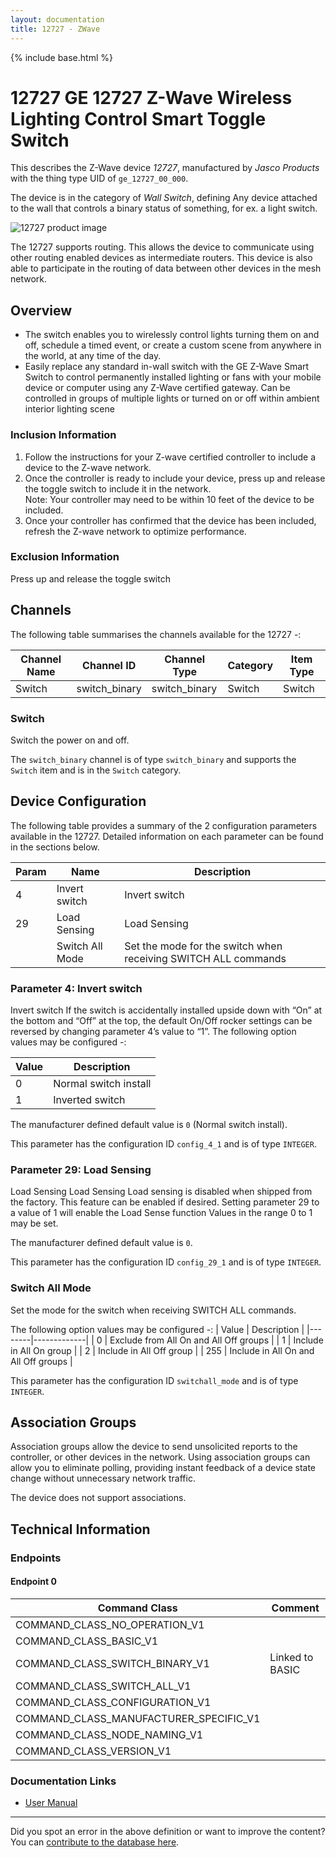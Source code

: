 ```yaml
---
layout: documentation
title: 12727 - ZWave
---
```


{% include base.html %}

# 12727 GE 12727 Z-Wave Wireless Lighting Control Smart Toggle Switch
This describes the Z-Wave device *12727*, manufactured by *Jasco Products* with the thing type UID of ```ge_12727_00_000```.

The device is in the category of *Wall Switch*, defining Any device attached to the wall that controls a binary status of something, for ex. a light switch.

![12727 product image](https://www.cd-jackson.com/zwave_device_uploads/259/259_default.png)


The 12727 supports routing. This allows the device to communicate using other routing enabled devices as intermediate routers.  This device is also able to participate in the routing of data between other devices in the mesh network.

## Overview

  * The switch enables you to wirelessly control lights turning them on and off, schedule a timed event, or create a custom scene from anywhere in the world, at any time of the day.
  * Easily replace any standard in-wall switch with the GE Z-Wave Smart Switch to control permanently installed lighting or fans with your mobile device or computer using any Z-Wave certified gateway. Can be controlled in groups of multiple lights or turned on or off within ambient interior lighting scene

### Inclusion Information

  1. Follow the instructions for your Z-wave certified controller to include a device to the Z-wave network.
  2. Once the controller is ready to include your device, press up and release the toggle switch to include it in the network.  
    Note: Your controller may need to be within 10 feet of the device to be included.
  3. Once your controller has confirmed that the device has been included, refresh the Z-wave network to optimize performance.

### Exclusion Information

Press up and release the toggle switch

## Channels

The following table summarises the channels available for the 12727 -:

| Channel Name | Channel ID | Channel Type | Category | Item Type |
|--------------|------------|--------------|----------|-----------|
| Switch | switch_binary | switch_binary | Switch | Switch | 

### Switch
Switch the power on and off.

The ```switch_binary``` channel is of type ```switch_binary``` and supports the ```Switch``` item and is in the ```Switch``` category.



## Device Configuration

The following table provides a summary of the 2 configuration parameters available in the 12727.
Detailed information on each parameter can be found in the sections below.

| Param | Name  | Description |
|-------|-------|-------------|
| 4 | Invert switch | Invert switch |
| 29 | Load Sensing | Load Sensing |
|  | Switch All Mode | Set the mode for the switch when receiving SWITCH ALL commands |

### Parameter 4: Invert switch

Invert switch
If the switch is accidentally installed upside down with “On” at the bottom and “Off” at the top, the default On/Off rocker settings can be reversed by changing parameter 4’s value to “1”.
The following option values may be configured -:

| Value  | Description |
|--------|-------------|
| 0 | Normal switch install |
| 1 | Inverted switch |

The manufacturer defined default value is ```0``` (Normal switch install).

This parameter has the configuration ID ```config_4_1``` and is of type ```INTEGER```.


### Parameter 29: Load Sensing

Load Sensing
Load Sensing Load sensing is disabled when shipped from the factory. This feature can be enabled if desired. Setting parameter 29 to a value of 1 will enable the Load Sense function
Values in the range 0 to 1 may be set.

The manufacturer defined default value is ```0```.

This parameter has the configuration ID ```config_29_1``` and is of type ```INTEGER```.

### Switch All Mode

Set the mode for the switch when receiving SWITCH ALL commands.

The following option values may be configured -:
| Value  | Description |
|--------|-------------|
| 0 | Exclude from All On and All Off groups |
| 1 | Include in All On group |
| 2 | Include in All Off group |
| 255 | Include in All On and All Off groups |

This parameter has the configuration ID ```switchall_mode``` and is of type ```INTEGER```.


## Association Groups

Association groups allow the device to send unsolicited reports to the controller, or other devices in the network. Using association groups can allow you to eliminate polling, providing instant feedback of a device state change without unnecessary network traffic.

The device does not support associations.
## Technical Information

### Endpoints

#### Endpoint 0

| Command Class | Comment |
|---------------|---------|
| COMMAND_CLASS_NO_OPERATION_V1| |
| COMMAND_CLASS_BASIC_V1| |
| COMMAND_CLASS_SWITCH_BINARY_V1| Linked to BASIC|
| COMMAND_CLASS_SWITCH_ALL_V1| |
| COMMAND_CLASS_CONFIGURATION_V1| |
| COMMAND_CLASS_MANUFACTURER_SPECIFIC_V1| |
| COMMAND_CLASS_NODE_NAMING_V1| |
| COMMAND_CLASS_VERSION_V1| |

### Documentation Links

* [User Manual](https://www.cd-jackson.com/zwave_device_uploads/259/12727-EnFrSp-QStart-V1-081314.pdf)

---

Did you spot an error in the above definition or want to improve the content?
You can [contribute to the database here](http://www.cd-jackson.com/index.php/zwave/zwave-device-database/zwave-device-list/devicesummary/259).
